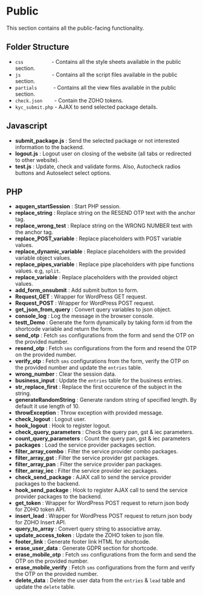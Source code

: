 # Public

This section contains all the public-facing functionality.

## Folder Structure

- `css`  &nbsp;  &nbsp;  &nbsp;  &nbsp;  &nbsp; &nbsp; &nbsp; &nbsp; &nbsp; - Contains all the style sheets available in the public section.
- `js` &nbsp;  &nbsp;  &nbsp;  &nbsp;  &nbsp;  &nbsp; &nbsp; &nbsp; &nbsp; &nbsp; - Contains all the script files available in the public section.
- `partials` &nbsp; &nbsp; &nbsp; &nbsp; &nbsp; - Contains all the view files available in the public section.
- `check.json` &nbsp; &nbsp; &nbsp; &nbsp;- Contain the ZOHO tokens.
- `kyc_submit.php` - AJAX to send selected package details.

## Javascript 

- **submit_package.js** : Send the selected package or not interested information to the backend.
- **logout.js** : Logout user on closing of the website (all tabs or redirected to other website).
- **test.js** : Update, check and validate forms. Also, Autocheck radios buttons and Autoselect select options.

## PHP

- **aqugen_startSession** : Start PHP session.
- **replace_string** : Replace string on the RESEND OTP text with the anchor tag.
- **replace_wrong_test** : Replace string on the WRONG NUMBER text with the anchor tag.
- **replace_POST_variable** : Replace placeholders with POST variable values.
- **replace_dynamic_variable** : Replace placeholders with the provided variable object values.
- **replace_pipes_variable** : Replace pipe placeholders with pipe functions values. e.g, `split`.
- **replace_variable** : Replace placeholders with the provided object values.
- **add_form_onsubmit** : Add submit button to form.
- **Request_GET** : Wrapper for WordPress GET request.
- **Request_POST** : Wrapper for WordPress POST request.
- **get_json_from_query** : Convert query variables to json object.
- **console_log** : Log the message in the browser console.
- **testt_Demo** : Generate the form dynamically by taking form id from the shortcode variable and return the form.
- **send_otp** : Fetch `sms` configurations from the form and send the OTP on the provided number.
- **resend_otp** : Fetch `sms` configurations from the form and resend the OTP on the provided number.
- **verify_otp** : Fetch `sms` configurations from the form, verify the OTP on the provided number and update the `entries` table.
- **wrong_number** : Clear the session data.
- **business_input** : Update the `entries` table for the business entries.
- **str_replace_first** : Replace the first occurence of the subject in the string.
- **generateRandomString** : Generate random string of specified length. By default it use length of 10.
- **throwException** : Throw exception with provided message.
- **check_logout** : Logout user.
- **hook_logout** : Hook to register logout.
- **check_query_parameters** : Check the query pan, gst & iec parameters.
- **count_query_parameters** : Count the query pan, gst & iec parameters
- **packages** : Load the service provider packages section.
- **filter_array_combo** : Filter the service provider combo packages.
- **filter_array_gst** : Filter the service provider gst packages.
- **filter_array_pan** : Filter the service provider pan packages.
- **filter_array_iec** : Filter the service provider iec packages.
- **check_send_package** : AJAX call to send the service provider packages to the backend.
- **hook_send_package** : Hook to register AJAX call to send the service provider packages to the backend.
- **get_token** : Wrapper for WordPress POST request to return json body for ZOHO token API.
- **insert_lead** : Wrapper for WordPress POST request to return json body for ZOHO Insert API.
- **query_to_array** : Convert query string to associative array.
- **update_access_token** : Update the ZOHO token to json file.
- **footer_link** : Generate footer link HTML for shortcode.
- **erase_user_data** : Generate GDPR section for shortcode.
- **erase_mobile_otp** : Fetch `sms` configurations from the form and send the OTP on the provided number.
- **erase_mobile_verify** : Fetch `sms` configurations from the form and verify the OTP on the provided number.
- **delete_data** : Delete the user data from the `entries` & `lead` table and update the `delete` table.

